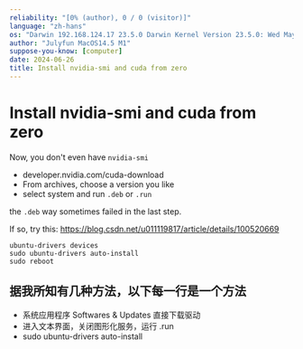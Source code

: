 ```yaml
---
reliability: "[0% (author), 0 / 0 (visitor)]"
language: "zh-hans"
os: "Darwin 192.168.124.17 23.5.0 Darwin Kernel Version 23.5.0: Wed May  1 20:16:51 PDT 2024; root:xnu-10063.121.3~5/RELEASE_ARM64_T8103 arm64"
author: "Julyfun MacOS14.5 M1"
suppose-you-know: [computer]
date: 2024-06-26
title: Install nvidia-smi and cuda from zero
---
```


# Install nvidia-smi and cuda from zero

Now, you don't even have `nvidia-smi`

- developer.nvidia.com/cuda-download
- From archives, choose a version you like
- select system and run `.deb` or `.run`

the `.deb` way sometimes failed in the last step.

If so, try this: https://blog.csdn.net/u011119817/article/details/100520669

```
ubuntu-drivers devices
sudo ubuntu-drivers auto-install
sudo reboot
```

## 据我所知有几种方法，以下每一行是一个方法

- 系统应用程序 Softwares & Updates 直接下载驱动
- 进入文本界面，关闭图形化服务，运行 .run
- sudo ubuntu-drivers auto-install

